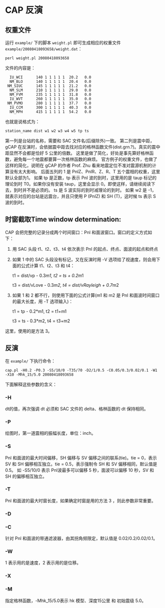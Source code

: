 # CAP 反演

## 权重文件

运行 `example/` 下的脚本 `weight.pl` 即可生成相应的权重文件 `example/20080418093658/weight.dat`：

    perl weight.pl 20080418093658

文件的内容是：

      IU_WCI      140 1 1 1 1 1  20.2   0.0
      NM_BLO      140 1 1 1 1 1  20.4   0.0
     NM_SIUC      145 1 1 1 1 1  21.2   0.0
      NM_SLM      210 1 1 1 1 1  29.0   0.0
      NM_FVM      235 1 1 1 1 1  31.8   0.0
      IU_WVT      260 1 1 1 1 1  35.0   0.0
     NM_PVMO      280 1 1 1 1 1  37.7   0.0
      IU_CCM      300 1 1 1 1 1  40.3   0.0
      NM_MPH      415 1 1 1 1 1  54.2   0.0

也就是说格式为：

    station_name dist w1 w2 w3 w4 w5 tp ts

第一列是台站的名称，需要和 SAC 文件名(后缀除外)一致。
第二列是震中距，gCAP 在反演时，会依据震中距去找对应的格林函数文件(dist.grn.?)。真实的震中距显然不会都是恰好 5 公里的倍数。
这里是做了简化，好处是事先算好格林函数，避免每一个地震都要算一次格林函数的麻烦。
官方例子的权重文件，也做了这样的简化，说明在 gCAP 的作者 Prof. Zhu 看来地震定位不准对震源机制的计算没有太大影响。
后面五列的 1 是 PnlZ、PnlR、Z、R、T 五个震相的权重，这里默认全部为1。
如果 tp 是正数，tp 表示 Pnl 波的到时，这里用的是 taup 标记的理论到时 T0。如果你没有安装 taup，这里会显示 0。即使这样，请继续阅读下去，到时并不是必须的。
ts 是 S 波实际的到时减理论的到时。
如果 w2 是 -1，就表示对应的台站是远震台，并且只使用 P (PnlZ) 和 SH (T)，这时候 ts 表示 S 波的到时。

## 时窗截取Time window determination:

CAP 会把完整的记录分成两个时间窗口：Pnl 和面波窗口。窗口的定义方式如下：

1. 用 SAC 头段 t1、t2、t3、t4 依次表示 Pnl 的起点、终点、面波的起点和终点
2. 如果 1 中的 SAC 头段没有标记，又在反演时用 -V 选项给了视速度，则会用下面的公式计算 t1、t2、t3 和 t4：
    
    t1 = dist/vp - 0.3*m1, t2 = ts + 0.2*m1
    
    t3 = dist/vLove - 0.3*m2, t4 = dist/vRayleigh + 0.7*m2
3. 如果 1 和 2 都不行，则使用下面的公式计算(m1 和 m2 是 Pnl 和面波时间窗口的最大长度，用 -T 选项输入)：
    
    t1 = tp - 0.2*m1,  t2 = t1+m1
    
    t3 = ts - 0.3*m2,  t4 = t3+m2

这里，使用的是方法 3。

## 反演

在 `example/` 下执行命令：

    cap.pl -H0.2 -P0.3 -S5/10/0 -T35/70 -D2/1/0.5 -C0.05/0.3/0.02/0.1 -W1 -X10 -Mhk_15/5.0 20080418093658

下面解释这些参数的含义：

### -H

dt的值，再次强调 dt 必须和 SAC 文件的 delta、格林函数的 dt 保持相同。

### -P

绘图时，第一道震相的振幅长度，单位：inch。

### -S

Pnl 和面波的最大时间偏移，SH 偏移与 SV 偏移之间的联系(tie)。tie = 0，表示 SV 和 SH 偏移相互独立。tie = 0.5，表示强制令 SH 和 SV 偏移相同，默认值是 0.5。
如 -S5/10/0 表示 Pnl波最多可以偏移 5 秒，面波可以偏移 10 秒，SV 和 SH 的偏移相互独立。

### -T

Pnl 和面波的最大时窗长度，如果确定时窗是用的方法 3 ，则此参数非常重要。 

### -D

### -C

针对 Pnl 和面波的带通滤波器，由其拐角频限定，默认值是 0.02/0.2/0.02/0.1。

### -W

1 表示用的是速度，2 表示用的是位移。

### -X

### -M

指定格林函数，-Mhk_15/5.0表示 hk 模型、深度15公里 和 初始震级 5.0。